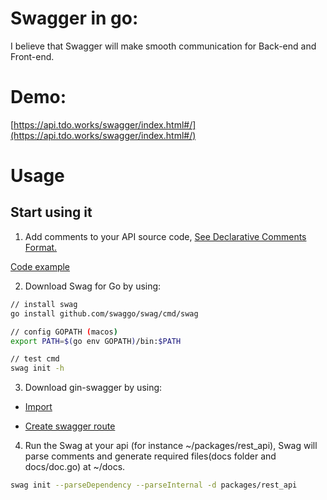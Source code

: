 # Swagger in go:
I believe that Swagger will make smooth communication for Back-end and Front-end. 

# Demo:
 [https://api.tdo.works/swagger/index.html#/](https://api.tdo.works/swagger/index.html#/)

# Usage
## Start using it
1. Add comments to your API source code, [See Declarative Comments Format.](https://github.com/swaggo/swag/blob/master/README.md#declarative-comments-format)

[Code example](../modules/user/user_api.go#L15-L24) 

2. Download Swag for Go by using:
```bash
// install swag
go install github.com/swaggo/swag/cmd/swag

// config GOPATH (macos)
export PATH=$(go env GOPATH)/bin:$PATH

// test cmd
swag init -h
```


3. Download gin-swagger by using:

- [Import](../routes/swagger_routes.go#8-9) 

- [Create swagger route](../routes/swagger_routes.go#12) 

4. Run the Swag at your api (for instance ~/packages/rest_api), Swag will parse comments and generate required files(docs folder and docs/doc.go) at ~/docs.

```bash
swag init --parseDependency --parseInternal -d packages/rest_api
```
